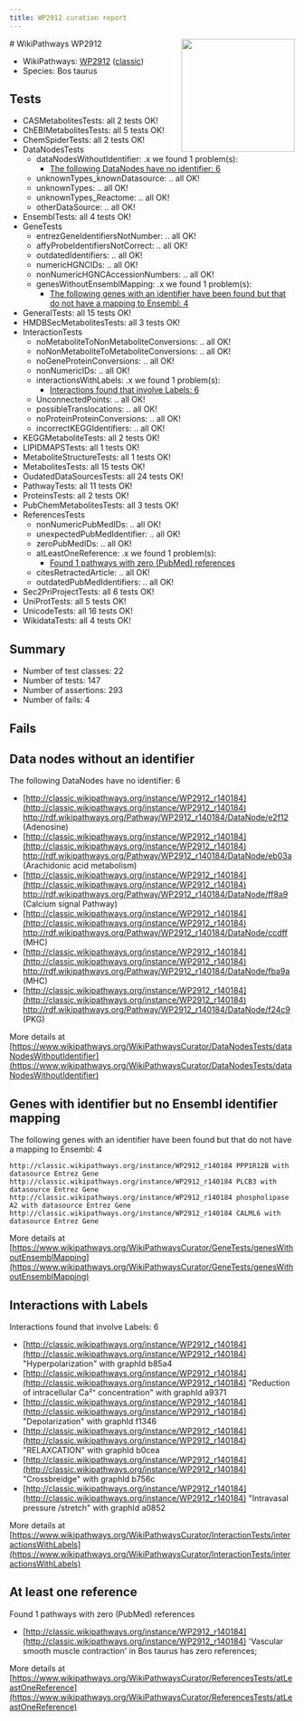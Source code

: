 ```yaml
---
title: WP2912 curation report
---
```


<img style="float: right; width: 200px" src="https://upload.wikimedia.org/wikipedia/commons/thumb/8/83/Wplogo_with_text_500.png/640px-Wplogo_with_text_500.png" />
# WikiPathways WP2912

* WikiPathways: [WP2912](https://wikipathways.org/pathways/WP2912) ([classic](https://classic.wikipathways.org/instance/WP2912))
* Species: Bos taurus
## Tests
* CASMetabolitesTests: all 2 tests OK!
* ChEBIMetabolitesTests: all 5 tests OK!
* ChemSpiderTests: all 2 tests OK!
* DataNodesTests
    * dataNodesWithoutIdentifier: .x we found 1 problem(s):
        * [The following DataNodes have no identifier: 6](#d2d32fa5)
    * unknownTypes_knownDatasource: .. all OK!
    * unknownTypes: .. all OK!
    * unknownTypes_Reactome: .. all OK!
    * otherDataSource: .. all OK!
* EnsemblTests: all 4 tests OK!
* GeneTests
    * entrezGeneIdentifiersNotNumber: .. all OK!
    * affyProbeIdentifiersNotCorrect: .. all OK!
    * outdatedIdentifiers: .. all OK!
    * numericHGNCIDs: .. all OK!
    * nonNumericHGNCAccessionNumbers: .. all OK!
    * genesWithoutEnsemblMapping: .x we found 1 problem(s):
        * [The following genes with an identifier have been found but that do not have a mapping to Ensembl: 4](#40286d86)
* GeneralTests: all 15 tests OK!
* HMDBSecMetabolitesTests: all 3 tests OK!
* InteractionTests
    * noMetaboliteToNonMetaboliteConversions: .. all OK!
    * noNonMetaboliteToMetaboliteConversions: .. all OK!
    * noGeneProteinConversions: .. all OK!
    * nonNumericIDs: .. all OK!
    * interactionsWithLabels: .x we found 1 problem(s):
        * [Interactions found that involve Labels: 6](#630d267d)
    * UnconnectedPoints: .. all OK!
    * possibleTranslocations: .. all OK!
    * noProteinProteinConversions: .. all OK!
    * incorrectKEGGIdentifiers: .. all OK!
* KEGGMetaboliteTests: all 2 tests OK!
* LIPIDMAPSTests: all 1 tests OK!
* MetaboliteStructureTests: all 1 tests OK!
* MetabolitesTests: all 15 tests OK!
* OudatedDataSourcesTests: all 24 tests OK!
* PathwayTests: all 11 tests OK!
* ProteinsTests: all 2 tests OK!
* PubChemMetabolitesTests: all 3 tests OK!
* ReferencesTests
    * nonNumericPubMedIDs: .. all OK!
    * unexpectedPubMedIdentifier: .. all OK!
    * zeroPubMedIDs: .. all OK!
    * atLeastOneReference: .x we found 1 problem(s):
        * [Found 1 pathways with zero (PubMed) references](#d0a459f0)
    * citesRetractedArticle: .. all OK!
    * outdatedPubMedIdentifiers: .. all OK!
* Sec2PriProjectTests: all 6 tests OK!
* UniProtTests: all 5 tests OK!
* UnicodeTests: all 16 tests OK!
* WikidataTests: all 4 tests OK!


## Summary

* Number of test classes: 22
* Number of tests: 147
* Number of assertions: 293
* Number of fails: 4

## Fails

<a name="d2d32fa5" />

## Data nodes without an identifier

The following DataNodes have no identifier: 6

* [http://classic.wikipathways.org/instance/WP2912_r140184](http://classic.wikipathways.org/instance/WP2912_r140184) http://rdf.wikipathways.org/Pathway/WP2912_r140184/DataNode/e2f12 (Adenosine)
* [http://classic.wikipathways.org/instance/WP2912_r140184](http://classic.wikipathways.org/instance/WP2912_r140184) http://rdf.wikipathways.org/Pathway/WP2912_r140184/DataNode/eb03a (Arachidonic acid metabolism)
* [http://classic.wikipathways.org/instance/WP2912_r140184](http://classic.wikipathways.org/instance/WP2912_r140184) http://rdf.wikipathways.org/Pathway/WP2912_r140184/DataNode/ff8a9 (Calcium signal Pathway)
* [http://classic.wikipathways.org/instance/WP2912_r140184](http://classic.wikipathways.org/instance/WP2912_r140184) http://rdf.wikipathways.org/Pathway/WP2912_r140184/DataNode/ccdff (MHC)
* [http://classic.wikipathways.org/instance/WP2912_r140184](http://classic.wikipathways.org/instance/WP2912_r140184) http://rdf.wikipathways.org/Pathway/WP2912_r140184/DataNode/fba9a (MHC)
* [http://classic.wikipathways.org/instance/WP2912_r140184](http://classic.wikipathways.org/instance/WP2912_r140184) http://rdf.wikipathways.org/Pathway/WP2912_r140184/DataNode/f24c9 (PKG)


More details at [https://www.wikipathways.org/WikiPathwaysCurator/DataNodesTests/dataNodesWithoutIdentifier](https://www.wikipathways.org/WikiPathwaysCurator/DataNodesTests/dataNodesWithoutIdentifier)

<a name="40286d86" />

## Genes with identifier but no Ensembl identifier mapping

The following genes with an identifier have been found but that do not have a mapping to Ensembl: 4
```
http://classic.wikipathways.org/instance/WP2912_r140184 PPP1R12B with datasource Entrez Gene
http://classic.wikipathways.org/instance/WP2912_r140184 PLCB3 with datasource Entrez Gene
http://classic.wikipathways.org/instance/WP2912_r140184 phospholipase A2 with datasource Entrez Gene
http://classic.wikipathways.org/instance/WP2912_r140184 CALML6 with datasource Entrez Gene
```

More details at [https://www.wikipathways.org/WikiPathwaysCurator/GeneTests/genesWithoutEnsemblMapping](https://www.wikipathways.org/WikiPathwaysCurator/GeneTests/genesWithoutEnsemblMapping)

<a name="630d267d" />

## Interactions with Labels

Interactions found that involve Labels: 6

* [http://classic.wikipathways.org/instance/WP2912_r140184](http://classic.wikipathways.org/instance/WP2912_r140184) "Hyperpolarization" with graphId b85a4
* [http://classic.wikipathways.org/instance/WP2912_r140184](http://classic.wikipathways.org/instance/WP2912_r140184) "Reduction of intracellular
 Ca²⁺ concentration" with graphId a9371
* [http://classic.wikipathways.org/instance/WP2912_r140184](http://classic.wikipathways.org/instance/WP2912_r140184) "Depolarization" with graphId f1346
* [http://classic.wikipathways.org/instance/WP2912_r140184](http://classic.wikipathways.org/instance/WP2912_r140184) "RELAXCATION" with graphId b0cea
* [http://classic.wikipathways.org/instance/WP2912_r140184](http://classic.wikipathways.org/instance/WP2912_r140184) "Crossbreidge" with graphId b756c
* [http://classic.wikipathways.org/instance/WP2912_r140184](http://classic.wikipathways.org/instance/WP2912_r140184) "Intravasal pressure
/stretch" with graphId a0852


More details at [https://www.wikipathways.org/WikiPathwaysCurator/InteractionTests/interactionsWithLabels](https://www.wikipathways.org/WikiPathwaysCurator/InteractionTests/interactionsWithLabels)

<a name="d0a459f0" />

## At least one reference

Found 1 pathways with zero (PubMed) references

* [http://classic.wikipathways.org/instance/WP2912_r140184](http://classic.wikipathways.org/instance/WP2912_r140184) 'Vascular smooth muscle contraction' in Bos taurus has zero references; 


More details at [https://www.wikipathways.org/WikiPathwaysCurator/ReferencesTests/atLeastOneReference](https://www.wikipathways.org/WikiPathwaysCurator/ReferencesTests/atLeastOneReference)

